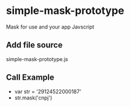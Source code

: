 # simple-mask-prototype

Mask for use and your app Javscript

## Add file source
simple-mask-prototype.js

## Call Example
- var str = '29124522000187'
- str.mask('cnpj')

